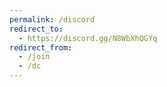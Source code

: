 ```yaml
---
permalink: /discord
redirect_to:
  - https://discord.gg/N8WbXhQGYq
redirect_from:
  - /join
  - /dc
---
```


